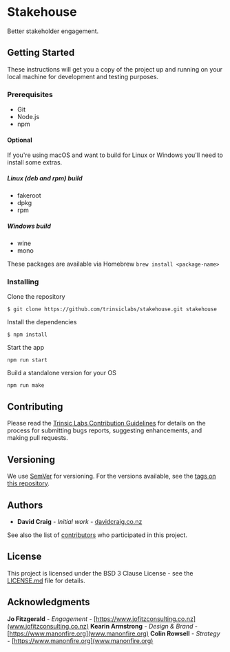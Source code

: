 # Stakehouse

Better stakeholder engagement.

## Getting Started

These instructions will get you a copy of the project up and running on your
local machine for development and testing purposes.

### Prerequisites

* Git
* Node.js
* npm

#### Optional

If you're using macOS and want to build for Linux or Windows you'll
need to install some extras.

##### Linux (deb and rpm) build

* fakeroot
* dpkg
* rpm

##### Windows build

* wine
* mono

These packages are available via Homebrew `brew install <package-name>`

### Installing

Clone the repository

```
$ git clone https://github.com/trinsiclabs/stakehouse.git stakehouse
```

Install the dependencies

```
$ npm install
```

Start the app

```
npm run start
```

Build a standalone version for your OS

```
npm run make
```

## Contributing

Please read the
[Trinsic Labs Contribution Guidelines](https://github.com/trinsiclabs/.github/blob/master/CONTRIBUTING.md)
for details on the process for submitting bugs reports, suggesting
enhancements, and making pull requests.

## Versioning

We use [SemVer](http://semver.org/) for versioning. For the versions available,
see the
[tags on this repository](https://github.com/trinsiclabs/stakehouse/tags). 

## Authors

* **David Craig** - *Initial work* - [davidcraig.co.nz](https://davidcraig.co.nz)

See also the list of
[contributors](https://github.com/trinsiclabs/stakehouse/contributors)
who participated in this project.

## License

This project is licensed under the BSD 3 Clause License - see the
[LICENSE.md](LICENSE.md) file for details.

## Acknowledgments

**Jo Fitzgerald** - *Engagement* - [https://www.jofitzconsulting.co.nz](www.jofitzconsulting.co.nz)
**Kearin Armstrong** - *Design & Brand* - [https://www.manonfire.org](www.manonfire.org)
**Colin Rowsell** - *Strategy* - [https://www.manonfire.org](www.manonfire.org)

